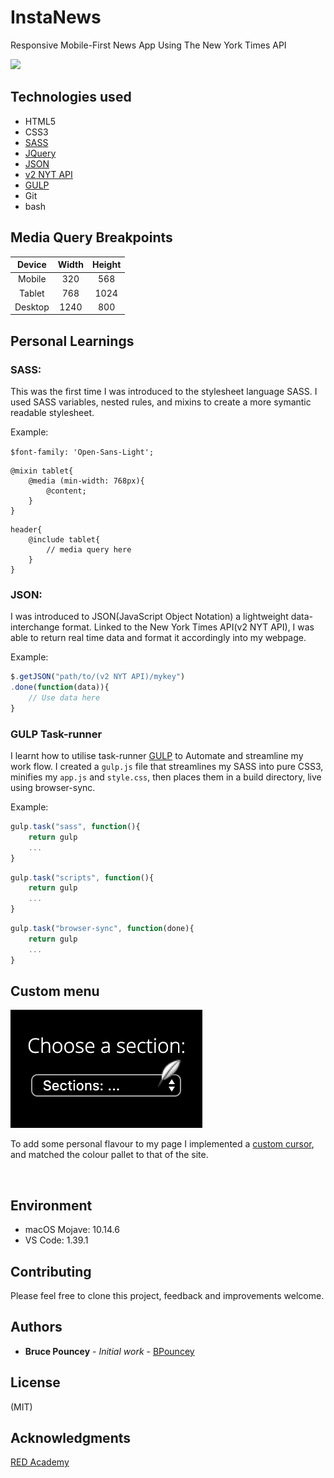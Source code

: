 # InstaNews
Responsive Mobile-First News App Using The New York Times API <br>

![](instaNewsgif.gif)

## Technologies used
* HTML5
* CSS3
* [SASS](https://sass-lang.com/)
* [JQuery](https://jquery.com/)
* [JSON](https://www.json.org/)
* [v2 NYT API](https://developer.nytimes.com/)
* [GULP](https://gulpjs.com/docs/en/getting-started/quick-start) 
* Git
* bash

## Media Query Breakpoints

| Device      | Width         | Height        | 
|:-----------:|:-------------:|:-------------:|
| Mobile      | 320           | 568           |  
| Tablet      | 768           | 1024          |             
| Desktop     | 1240          | 800           |            
  


## Personal Learnings

### SASS:
This was the first time I was introduced to the stylesheet language SASS. I used SASS variables, nested rules, and mixins to create a more symantic readable stylesheet.

Example:<br>

```$font-family: 'Open-Sans-Light';```

```
@mixin tablet{
    @media (min-width: 768px){
        @content;
    }
}
```
```
header{
    @include tablet{
        // media query here 
    }
}
```

### JSON:
I was introduced to JSON(JavaScript Object Notation) a lightweight data-interchange format. Linked to the New York Times API(v2 NYT API), I was able to return real time data and format it accordingly into my webpage.

Example:<br>

```javascript
$.getJSON("path/to/(v2 NYT API)/mykey")
.done(function(data)){
    // Use data here
}
```

### GULP Task-runner
I learnt how to utilise task-runner [GULP]("https://gulpjs.com/docs/en/getting-started/quick-start") to Automate and streamline my work flow.
I created a ```gulp.js``` file that streamlines my SASS into pure CSS3, minifies my ```app.js``` and ```style.css```, then places them in a build directory, live using browser-sync.<br>

Example:<br>

```javascript
gulp.task("sass", function(){
    return gulp
    ...
}
```

```javascript
gulp.task("scripts", function(){
    return gulp
    ...
}
```

``` javascript
gulp.task("browser-sync", function(done){
    return gulp
    ...
}
```

## Custom menu
![](customMenu.png)

To add some personal flavour to my page I implemented a [custom cursor](http://www.rw-designer.com/cursor-library), and matched the colour pallet to that of the site.

<br>

## Environment
* macOS Mojave: 10.14.6
* VS Code: 1.39.1

## Contributing

Please feel free to clone this project, feedback and improvements welcome.

## Authors
* **Bruce Pouncey** - *Initial work* - [BPouncey](https://github.com/BPouncey)

## License
(MIT)

## Acknowledgments
[RED Academy](https://github.com/redacademy)



